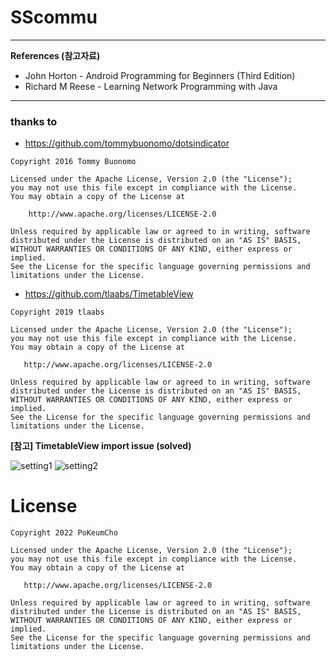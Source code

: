 # SScommu

- - -
**References (참고자료)**     
* John Horton - Android Programming for Beginners (Third Edition)
* Richard M Reese - Learning Network Programming with Java

- - -
### **thanks to**      
* https://github.com/tommybuonomo/dotsindicator
```
Copyright 2016 Tommy Buonomo

Licensed under the Apache License, Version 2.0 (the "License");
you may not use this file except in compliance with the License.
You may obtain a copy of the License at

    http://www.apache.org/licenses/LICENSE-2.0

Unless required by applicable law or agreed to in writing, software
distributed under the License is distributed on an "AS IS" BASIS,
WITHOUT WARRANTIES OR CONDITIONS OF ANY KIND, either express or implied.
See the License for the specific language governing permissions and
limitations under the License.
```
* https://github.com/tlaabs/TimetableView   
```
Copyright 2019 tlaabs

Licensed under the Apache License, Version 2.0 (the "License");
you may not use this file except in compliance with the License.
You may obtain a copy of the License at

   http://www.apache.org/licenses/LICENSE-2.0

Unless required by applicable law or agreed to in writing, software
distributed under the License is distributed on an "AS IS" BASIS,
WITHOUT WARRANTIES OR CONDITIONS OF ANY KIND, either express or implied.
See the License for the specific language governing permissions and
limitations under the License.
```
   
**[참고] TimetableView import issue (solved)**   
   
![setting1](https://user-images.githubusercontent.com/88548181/151647806-62dc3eb9-1f79-4e1f-a8ac-0532cbeb5578.png)
![setting2](https://user-images.githubusercontent.com/88548181/151647841-2747371e-1cb9-4c4c-a038-ede58979d118.png)
          
# License
```
Copyright 2022 PoKeumCho

Licensed under the Apache License, Version 2.0 (the "License");
you may not use this file except in compliance with the License.
You may obtain a copy of the License at

   http://www.apache.org/licenses/LICENSE-2.0

Unless required by applicable law or agreed to in writing, software
distributed under the License is distributed on an "AS IS" BASIS,
WITHOUT WARRANTIES OR CONDITIONS OF ANY KIND, either express or implied.
See the License for the specific language governing permissions and
limitations under the License.
```
